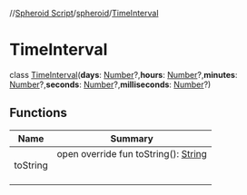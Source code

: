 //[Spheroid Script](../../index.md)/[spheroid](../index.md)/[TimeInterval](index.md)



# TimeInterval  
 class [TimeInterval](index.md)(**days**: [Number](../-number/index.md)?,**hours**: [Number](../-number/index.md)?,**minutes**: [Number](../-number/index.md)?,**seconds**: [Number](../-number/index.md)?,**milliseconds**: [Number](../-number/index.md)?)   


## Functions  
  
|  Name|  Summary| 
|---|---|
| toString| open override fun toString(): [String](../../spheroid/-string/index.md)  <br><br><br>

